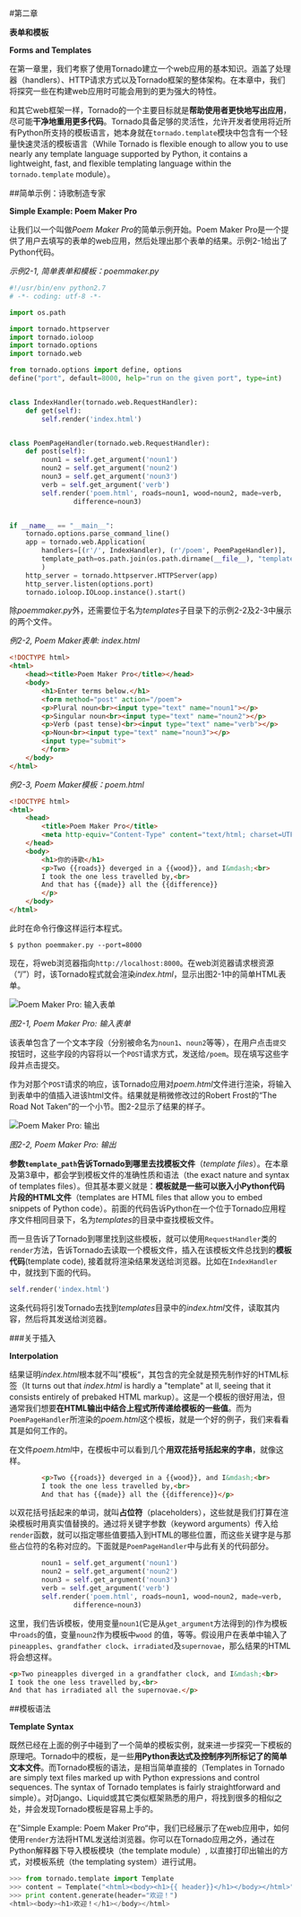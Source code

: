 #第二章

**表单和模板**

**Forms and Templates**

在第一章里，我们考察了使用Tornado建立一个web应用的基本知识。涵盖了处理器（handlers）、HTTP请求方式以及Tornado框架的整体架构。在本章中，我们将探究一些在构建web应用时可能会用到的更为强大的特性。

和其它web框架一样，Tornado的一个主要目标就是**帮助使用者更快地写出应用**，尽可能**干净地重用更多代码**。Tornado具备足够的灵活性，允许开发者使用将近所有Python所支持的模板语言，她本身就在`tornado.template`模块中包含有一个轻量快速灵活的模板语言（While Tornado is flexible enough to allow you to use nearly any template language supported by Python, it contains a lightweight, fast, and flexible templating language within the `tornado.template` module）。

##简单示例：诗歌制造专家

**Simple Example: Poem Maker Pro**

让我们以一个叫做*Poem Maker Pro*的简单示例开始。Poem Maker Pro是一个提供了用户去填写的表单的web应用，然后处理出那个表单的结果。示例2-1给出了Python代码。

*示例2-1, 简单表单和模板：poemmaker.py*

```python
#!/usr/bin/env python2.7
# -*- coding: utf-8 -*-

import os.path

import tornado.httpserver
import tornado.ioloop
import tornado.options
import tornado.web

from tornado.options import define, options
define("port", default=8000, help="run on the given port", type=int)


class IndexHandler(tornado.web.RequestHandler):
    def get(self):
        self.render('index.html')


class PoemPageHandler(tornado.web.RequestHandler):
    def post(self):
        noun1 = self.get_argument('noun1')
        noun2 = self.get_argument('noun2')
        noun3 = self.get_argument('noun3')
        verb = self.get_argument('verb')
        self.render('poem.html', roads=noun1, wood=noun2, made=verb,
                difference=noun3)


if __name__ == "__main__":
    tornado.options.parse_command_line()
    app = tornado.web.Application(
        handlers=[(r'/', IndexHandler), (r'/poem', PoemPageHandler)],
        template_path=os.path.join(os.path.dirname(__file__), "templates")
        )
    http_server = tornado.httpserver.HTTPServer(app)
    http_server.listen(options.port)
    tornado.ioloop.IOLoop.instance().start()
```

除*poemmaker.py*外，还需要位于名为*templates*子目录下的示例2-2及2-3中展示的两个文件。

*例2-2, Poem Maker表单: index.html*

```html
<!DOCTYPE html>
<html>
    <head><title>Poem Maker Pro</title></head>
    <body>
        <h1>Enter terms below.</h1>
        <form method="post" action="/poem">
        <p>Plural noun<br><input type="text" name="noun1"></p>
        <p>Singular noun<br><input type="text" name="noun2"></p>
        <p>Verb (past tense)<br><input type="text" name="verb"></p>
        <p>Noun<br><input type="text" name="noun3"></p>
        <input type="submit">
        </form>
    </body>
</html>
```

*例2-3, Poem Maker模板：poem.html*

```html
<!DOCTYPE html>
<html>
    <head>
        <title>Poem Maker Pro</title>
        <meta http-equiv="Content-Type" content="text/html; charset=UTF-8" />
    </head>
    <body>
        <h1>你的诗歌</h1>
        <p>Two {{roads}} deverged in a {{wood}}, and I&mdash;<br>
        I took the one less travelled by,<br>
        And that has {{made}} all the {{difference}}
        </p>
    </body>
</html>
```

此时在命令行像这样运行本程式。

`$ python poemmaker.py --port=8000`

现在，将web浏览器指向`http://localhost:8000`。在web浏览器请求根资源（“/”）时，该Tornado程式就会渲染*index.html*，显示出图2-1中的简单HTML表单。

![Poem Maker Pro: 输入表单](images/2-1.png)

*图2-1, Poem Maker Pro: 输入表单*

该表单包含了一个文本字段（分别被命名为`noun1`、`noun2`等等），在用户点击`提交`按钮时，这些字段的内容将以一个`POST`请求方式，发送给`/poem`。现在填写这些字段并点击提交。

作为对那个`POST`请求的响应，该Tornado应用对*poem.html*文件进行渲染，将输入到表单中的值插入进该html文件。结果就是稍微修改过的Robert Frost的“The Road Not Taken”的一个小节。图2-2显示了结果的样子。

![Poem Maker Pro: 输出](images/2-2.png)

*图2-2, Poem Maker Pro: 输出*

**参数`template_path`告诉Tornado到哪里去找模板文件**（*template files*）。在本章及第3章中，都会学到模板文件的准确性质和语法（the exact nature and syntax of templates files）。但其基本要义就是：**模板就是一些可以嵌入小Python代码片段的HTML文件**（templates are HTML files that allow you to embed snippets of Python code）。前面的代码告诉Python在一个位于Tornado应用程序文件相同目录下，名为*templates*的目录中查找模板文件。

而一旦告诉了Tornado到哪里找到这些模板，就可以使用`RequestHandler`类的`render`方法，告诉Tornado去读取一个模板文件，插入在该模板文件总找到的**模板代码**(template code), 接着就将渲染结果发送给浏览器。比如在`IndexHandler`中，就找到下面的代码。

```python
self.render('index.html')
```

这条代码将引发Tornado去找到*templates*目录中的*index.html*文件，读取其内容，然后将其发送给浏览器。

###关于插入

**Interpolation**

结果证明*index.html*根本就不叫”模板“，其包含的完全就是预先制作好的HTML标签（It turns out that *index.html* is hardly a "template" at ll, seeing that it consists entirely of prebaked HTML markup）。这是一个模板的很好用法，但通常我们想要**在HTML输出中结合上程式所传递给模板的一些值**。而为`PoemPageHandler`所渲染的*poem.html*这个模板，就是一个好的例子，我们来看看其是如何工作的。

在文件*poem.html*中，在模板中可以看到几个**用双花括号括起来的字串**，就像这样。

```html
        <p>Two {{roads}} deverged in a {{wood}}, and I&mdash;<br>
        I took the one less travelled by,<br>
        And that has {{made}} all the {{difference}}</p>
```

以双花括号括起来的单词，就叫**占位符**（placeholders），这些就是我们打算在渲染模板时用真实值替换的。通过将关键字参数（keyword arguments）传入给`render`函数，就可以指定哪些值要插入到HTML的哪些位置，而这些关键字是与那些占位符的名称对应的。下面就是`PoemPageHandler`中与此有关的代码部分。

```python
        noun1 = self.get_argument('noun1')
        noun2 = self.get_argument('noun2')
        noun3 = self.get_argument('noun3')
        verb = self.get_argument('verb')
        self.render('poem.html', roads=noun1, wood=noun2, made=verb,
                difference=noun3)
```

这里，我们告诉模板，使用变量`noun1`(它是从`get_argument`方法得到的)作为模板中`roads`的值，变量`noun2`作为模板中`wood` 的值，等等。假设用户在表单中输入了`pineapples`、`grandfather clock`、`irradiated`及`supernovae`，那么结果的HTML将会想这样。

```html
<p>Two pineapples diverged in a grandfather clock, and I&mdash;<br>
I took the one less travelled by,<br>
And that has irradiated all the supernovae.</p>
```

##模板语法

**Template Syntax**

既然已经在上面的例子中碰到了一个简单的模板实例，就来进一步探究一下模板的原理吧。Tornado中的模板，是一些**用Python表达式及控制序列所标记了的简单文本文件**。而Tornado模板的语法，是相当简单直接的（Templates in Tornado are simply text files marked up with Python expressions and control sequences. The syntax of Tornado templates is fairly straightforward and simple）。对Django、Liquid或其它类似框架熟悉的用户，将找到很多的相似之处，并会发现Tornado模板是容易上手的。

在”Simple Example: Poem Maker Pro“中，我们已经展示了在web应用中，如何使用`render`方法将HTML发送给浏览器。你可以在Tornado应用之外，通过在Python解释器下导入模板模块（the template module）, 以直接打印出输出的方式，对模板系统（the templating system）进行试用。

```python
>>> from tornado.template import Template
>>> content = Template("<html><body><h1>{{ header}}</h1></body></html>")
>>> print content.generate(header="欢迎！")
<html><body><h1>欢迎！</h1></body></html>
```
